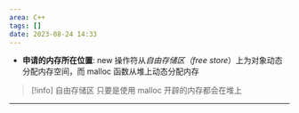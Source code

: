 ```yaml
---
area: C++
tags: []
date: 2023-08-24 14:33
---
```

- **申请的内存所在位置**: new 操作符从*自由存储区（free store*）上为对象动态分配内存空间，而 malloc 函数从堆上动态分配内存

> [!info] 自由存储区
> 只要是使用 malloc 开辟的内存都会在堆上

---
